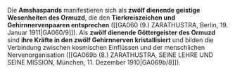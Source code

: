 
Die **Amshaspands** manifestieren sich als **zwölf dienende geistige Wesenheiten des Ormuzd**, die den **Tierkreiszeichen und Gehirnnervenpaaren entsprechen** ([[GA060 (9.) ZARATHUSTRA, Berlin, 19. Januar 1911|GA060/9]]). Als **zwölf dienende Göttergeister des Ormuzd** sind **ihre Kräfte in den zwölf Gehirnnerven kristallisiert** und bilden die Verbindung zwischen kosmischen Einflüssen und der menschlichen Nervenorganisation ([[GA069b (8.) ZARATHUSTRA, SEINE LEHRE UND SEINE MISSION, München, 11. Dezember 1910|GA069b/8]]).
